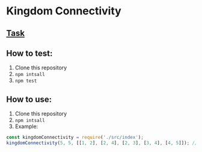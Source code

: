 # Kingdom Connectivity
## [Task](./kingdom-connectivity.pdf)
## How to test:
1. Clone this repository
2. `npm intsall`
3. `npm test`
## How to use:
1. Clone this repository
2. `npm intsall`
3. Example:
```javascript
const kingdomConnectivity = require('./src/index');
kingdomConnectivity(5, 5, [[1, 2], [2, 4], [2, 3], [3, 4], [4, 5]]); //result 2
```
